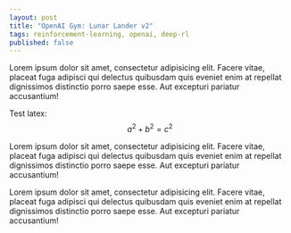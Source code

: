 ```yaml
---
layout: post
title: "OpenAI Gym: Lunar Lander v2"
tags: reinforcement-learning, openai, deep-rl
published: false
---
```


Lorem ipsum dolor sit amet, consectetur adipisicing elit. Facere vitae, placeat fuga adipisci qui delectus quibusdam quis eveniet enim at repellat dignissimos distinctio porro saepe esse. Aut excepturi pariatur accusantium!

Test latex: $$a^2 + b^2 = c^2$$

Lorem ipsum dolor sit amet, consectetur adipisicing elit. Facere vitae, placeat fuga adipisci qui delectus quibusdam quis eveniet enim at repellat dignissimos distinctio porro saepe esse. Aut excepturi pariatur accusantium!

Lorem ipsum dolor sit amet, consectetur adipisicing elit. Facere vitae, placeat fuga adipisci qui delectus quibusdam quis eveniet enim at repellat dignissimos distinctio porro saepe esse. Aut excepturi pariatur accusantium!